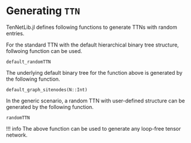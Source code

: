 # Generating `TTN`

TenNetLib.jl defines following functions to generate TTNs with random entries.

For the standard TTN with the default hierarchical binary tree structure, follwoing function can
be used.
```@docs
default_randomTTN
```

The underlying default binary tree for the function above is generated by the following function.

```@docs
default_graph_sitenodes(N::Int)
```

In the generic scenario, a random TTN with user-defined structure can be generated by the following function.

```@docs
randomTTN
```

!!! info
    The above function can be used to generate any loop-free tensor network.
